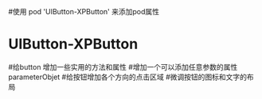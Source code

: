 
#使用 pod 'UIButton-XPButton' 来添加pod属性
# UIButton-XPButton
#给button 增加一些实用的方法和属性
#增加一个可以添加任意参数的属性parameterObjet
#给按钮增加各个方向的点击区域
#微调按钮的图标和文字的布局